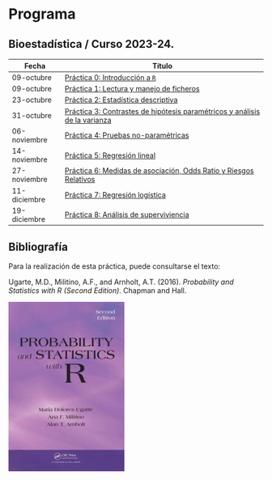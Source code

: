 # Programa

## Bioestadí­stica / Curso 2023-24.

| Fecha        | Tí­tulo                                                                                         |
|--------------|------------------------------------------------------------------------------------------------|
| 09-octubre   | [Práctica 0: Introducción a `R`](./Practica0.html)                                             |
| 09-octubre   | [Práctica 1: Lectura y manejo de ficheros](./Practica1.html)                                   |
| 23-octubre   | [Práctica 2: Estadística descriptiva](./Practica2.html)                                        |
| 31-octubre   | [Práctica 3: Contrastes de hipótesis paramétricos y análisis de la varianza](./Practica3.html) |
| 06-noviembre | [Práctica 4: Pruebas no-paramétricas](./Practica4.html)                                        |
| 14-noviembre | [Práctica 5: Regresión lineal](./Practica5.html)                                               |
| 27-noviembre | [Práctica 6: Medidas de asociación, Odds Ratio y Riesgos Relativos](./Practica6.html)          |
| 11-diciembre | [Práctica 7: Regresión logística](./Practica7.html)                                            |
| 19-diciembre | [Práctica 8: Análisis de superviviencia](./Practica8.html)                                     |

## Bibliografía

Para la realización de esta práctica, puede consultarse el texto:

Ugarte, M.D., Militino, A.F., and Arnholt, A.T. (2016). *Probability and
Statistics with R (Second Edition)*. Chapman and Hall.

![](img/PASWR2.jpg)
